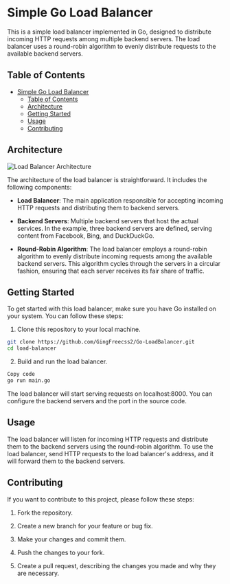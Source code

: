 # Simple Go Load Balancer

This is a simple load balancer implemented in Go, designed to distribute incoming HTTP requests among multiple backend servers. The load balancer uses a round-robin algorithm to evenly distribute requests to the available backend servers.

## Table of Contents
- [Simple Go Load Balancer](#simple-go-load-balancer)
  - [Table of Contents](#table-of-contents)
  - [Architecture](#architecture)
  - [Getting Started](#getting-started)
  - [Usage](#usage)
  - [Contributing](#contributing)

## Architecture

![Load Balancer Architecture](/src/architecture.PNG)

The architecture of the load balancer is straightforward. It includes the following components:

- **Load Balancer**: The main application responsible for accepting incoming HTTP requests and distributing them to backend servers.

- **Backend Servers**: Multiple backend servers that host the actual services. In the example, three backend servers are defined, serving content from Facebook, Bing, and DuckDuckGo.

- **Round-Robin Algorithm**: The load balancer employs a round-robin algorithm to evenly distribute incoming requests among the available backend servers. This algorithm cycles through the servers in a circular fashion, ensuring that each server receives its fair share of traffic.

## Getting Started

To get started with this load balancer, make sure you have Go installed on your system. You can follow these steps:

1. Clone this repository to your local machine.

```bash
git clone https://github.com/GingFreecss2/Go-LoadBalancer.git
cd load-balancer
```

2. Build and run the load balancer.
``` bash
Copy code
go run main.go
```

The load balancer will start serving requests on localhost:8000. You can configure the backend servers and the port in the source code.

## Usage
The load balancer will listen for incoming HTTP requests and distribute them to the backend servers using the round-robin algorithm. To use the load balancer, send HTTP requests to the load balancer's address, and it will forward them to the backend servers.

## Contributing
If you want to contribute to this project, please follow these steps:

1. Fork the repository.

2. Create a new branch for your feature or bug fix.

3. Make your changes and commit them.

4. Push the changes to your fork.

5. Create a pull request, describing the changes you made and why they are necessary.